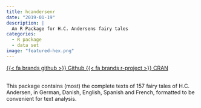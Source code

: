 ```yaml
---
title: hcandersenr
date: "2019-01-19"
description: |
  An R Package for H.C. Andersens fairy tales
categories:
  - R package
  - data set
image: "featured-hex.png"
---
```






<div class="project-buttons">
<a href="https://github.com/EmilHvitfeldt/hcandersenr">
  {{< fa brands github >}} Github
</a>
<a href="https://CRAN.R-project.org/package=hcandersenr">
  {{< fa brands r-project >}} CRAN
</a>
</div>
<br>

This package contains (most) the complete texts of 157 fairy tales of H.C. Andersen, in German, Danish, English, Spanish and French, formatted to be convenient for text analysis.

